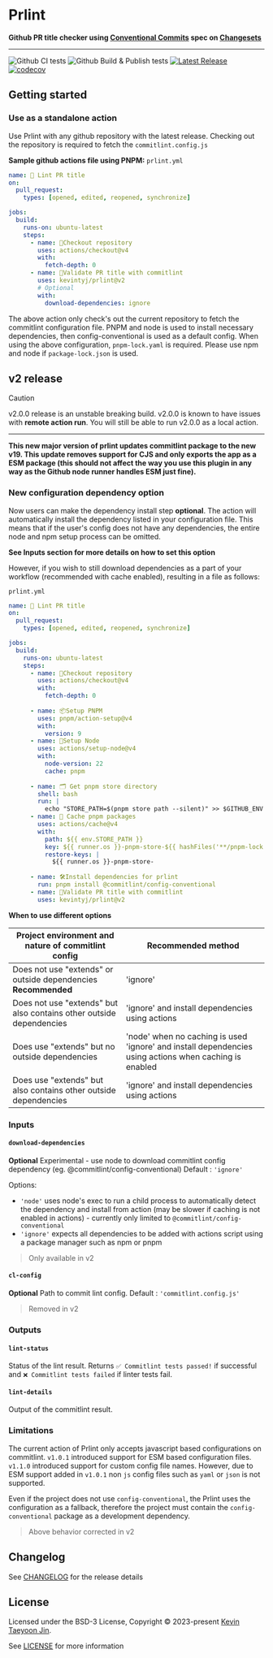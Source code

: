 # Prlint
**Github PR title checker using [Conventional Commits](https://www.conventionalcommits.org/en/v1.0.0/) spec on
[Changesets](https://github.com/changesets/changesets)**

---

![Github CI tests](https://github.com/kevintyj/prlint/actions/workflows/ci.yml/badge.svg?branch=main)
![Github Build & Publish tests](https://github.com/kevintyj/prlint/actions/workflows/publish.yml/badge.svg?branch=main)
[![Latest Release](https://img.shields.io/github/v/release/kevintyj/prlint)](https://github.com/kevintyj/prlint/releases)
[![codecov](https://codecov.io/gh/kevintyj/prlint/graph/badge.svg?token=WBT1WWSLF0)](https://codecov.io/gh/kevintyj/prlint)

## Getting started
### Use as a standalone action
Use Prlint with any github repository with the latest release.
Checking out the repository is required to fetch the `commitlint.config.js`

**Sample github actions file using PNPM:**
`prlint.yml`
```yaml
name: 📝 Lint PR title
on:
  pull_request:
    types: [opened, edited, reopened, synchronize]

jobs:
  build:
    runs-on: ubuntu-latest
    steps:
      - name: 🔖Checkout repository
        uses: actions/checkout@v4
        with:
          fetch-depth: 0
      - name: 📝Validate PR title with commitlint
        uses: kevintyj/prlint@v2
        # Optional
        with:
          download-dependencies: ignore
```
The above action only check's out the current repository to fetch the commitlint configuration file.
PNPM and node is used to install necessary dependencies, then config-conventional is used as a default config.
When using the above configuration, `pnpm-lock.yaml` is required. Please use npm and node if `package-lock.json` is used.

## v2 release

> [!CAUTION]
> v2.0.0 release is an unstable breaking build. v2.0.0 is known to have issues with
> **remote action run**. You will still be able to run v2.0.0 as a local action.

----

**This new major version of prlint updates commitlint package to the new v19.
This update removes support for CJS and only exports the app as a ESM package
(this should not affect the way you use this plugin in any way as the Github
node runner handles ESM just fine).**

### New configuration dependency option
Now users can make the dependency install step **optional**. The action will automatically install the dependency listed in your configuration file. 
This means that if the user's config does not have any dependencies, the entire node and npm setup process can be omitted.

**See Inputs section for more details on how to set this option**

However, if you wish to still download dependencies as a part of your workflow (recommended with cache enabled), resulting in a file as follows: 

`prlint.yml`
```yaml
name: 📝 Lint PR title
on:
  pull_request:
    types: [opened, edited, reopened, synchronize]

jobs:
  build:
    runs-on: ubuntu-latest
    steps:
      - name: 🔖Checkout repository
        uses: actions/checkout@v4
        with:
          fetch-depth: 0
          
      - name: 📦Setup PNPM
        uses: pnpm/action-setup@v4
        with:
          version: 9
      - name: 🌳Setup Node
        uses: actions/setup-node@v4
        with:
          node-version: 22
          cache: pnpm
          
      - name: 🗂️ Get pnpm store directory
        shell: bash
        run: |
          echo "STORE_PATH=$(pnpm store path --silent)" >> $GITHUB_ENV
      - name: 🚀 Cache pnpm packages
        uses: actions/cache@v4
        with:
          path: ${{ env.STORE_PATH }}
          key: ${{ runner.os }}-pnpm-store-${{ hashFiles('**/pnpm-lock.yaml') }}
          restore-keys: |
            ${{ runner.os }}-pnpm-store-
            
      - name: 🛠️Install dependencies for prlint
        run: pnpm install @commitlint/config-conventional
      - name: 📝Validate PR title with commitlint
        uses: kevintyj/prlint@v2
```

**When to use different options**

| Project environment and nature of commitlint config                 | Recommended method                                                                                     | 
|---------------------------------------------------------------------|--------------------------------------------------------------------------------------------------------|
| Does not use "extends" or outside dependencies **Recommended**      | 'ignore'                                                                                               |
| Does not use "extends" but also contains other outside dependencies | 'ignore' and install dependencies using actions                                                        |
| Does use "extends" but no outside dependencies                      | 'node' when no caching is used 'ignore' and install dependencies using actions when caching is enabled |
| Does use "extends" but also contains other outside dependencies     | 'ignore' and install dependencies using actions                                                        |

### Inputs

#### `download-dependencies`
**Optional** Experimental - use node to download commitlint config dependency (eg. @commitlint/config-conventional) Default : `'ignore'`

Options: 
- `'node'` uses node's exec to run a child process to automatically detect the dependency and install from action (may be slower if caching is not enabled in actions) - currently only limited to `@commitlint/config-conventional`
- `'ignore'` expects all dependencies to be added with actions script using a package manager such as npm or pnpm

> Only available in v2
> 
#### `cl-config`
**Optional** Path to commit lint config. Default : `'commitlint.config.js'`

> Removed in v2

### Outputs
#### `lint-status`
Status of the lint result. Returns `✅ Commitlint tests passed!` if successful and `❌ Commitlint tests failed` if
linter tests fail.
#### `lint-details`
Output of the commitlint result.

### Limitations
The current action of Prlint only accepts javascript based configurations on commitlint.
`v1.0.1` introduced support for ESM based configuration files. `v1.1.0` introduced support for custom config file names.
However, due to ESM support added in `v1.0.1` non `js` config files such as `yaml` or `json` is not supported.

Even if the project does not use `config-conventional`, the Prlint uses the configuration as a fallback, therefore the
project must contain the `config-conventional` package as a development dependency.

> Above behavior corrected in v2

## Changelog
See [CHANGELOG](CHANGELOG.md) for the release details

## License

Licensed under the BSD-3 License, Copyright © 2023-present [Kevin Taeyoon Jin](https://github.com/kevintyj).

See [LICENSE](./LICENSE) for more information
